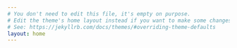 ```yaml
---
# You don't need to edit this file, it's empty on purpose.
# Edit the theme's home layout instead if you want to make some changes
# See: https://jekyllrb.com/docs/themes/#overriding-theme-defaults
layout: home
---
```

